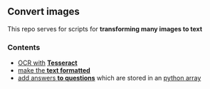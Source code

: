 ## Convert images

This repo serves for scripts for **transforming many images to text**
&nbsp;

### Contents

- [OCR with](image.py) **[Tesseract](https://github.com/tesseract-ocr/tesseract)**
- [make the **text formatted**](image.py)
- [add answers **to questions**](image.py) which are stored in an [python array](settings.py)